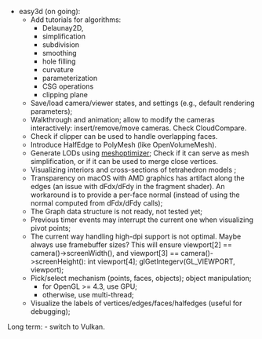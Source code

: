 * easy3d (on going):
    - Add tutorials for algorithms:
        - Delaunay2D,
        - simplification
        - subdivision
        - smoothing
        - hole filling
        - curvature
        - parameterization
        - CSG operations
        - clipping plane
    - Save/load camera/viewer states, and settings (e.g., default rendering parameters);
    - Walkthrough and animation; allow to modify the cameras interactively: insert/remove/move cameras. Check CloudCompare.
    - Check if clipper can be used to handle overlapping faces.
    - Introduce HalfEdge to PolyMesh (like OpenVolumeMesh).
    - Generate LODs using [meshoptimizer](https://github.com/zeux/meshoptimizer); Check if it can serve as mesh 
      simplification, or if it can be used to merge close vertices.
    - Visualizing interiors and cross-sections of tetrahedron models ;
    - Transparency on macOS with AMD graphics has artifact along the edges (an issue with dFdx/dFdy in the fragment shader). 
      An workaround is to provide a per-face normal (instead of using the normal computed from dFdx/dFdy calls);
    - The Graph data structure is not ready, not tested yet;
    - Previous timer events may interrupt the current one when visualizing pivot points;
	- The current way handling high-dpi support is not optimal. Maybe always use framebuffer sizes?
	  This will ensure viewport[2] == camera()->screenWidth(), and viewport[3] == camera()->screenHeight():
	            int viewport[4];
                glGetIntegerv(GL_VIEWPORT, viewport);
	- Pick/select mechanism (points, faces, objects); object manipulation;
	    * for OpenGL >= 4.3, use GPU;
	    * otherwise, use multi-thread;
	- Visualize the labels of vertices/edges/faces/halfedges (useful for debugging);
	    
Long term:
    - switch to Vulkan.